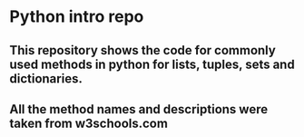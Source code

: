 # Python intro repo
## This repository shows the code for commonly used methods in python for lists, tuples, sets and dictionaries.
## All the method names and descriptions were taken from w3schools.com
